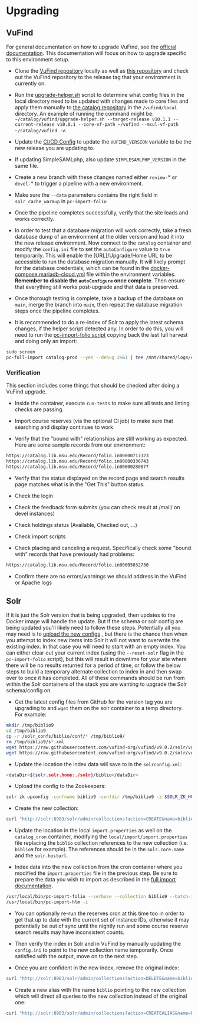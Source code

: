 # Upgrading

## VuFind

For general documentation on how to upgrade VuFind, see the
[official documentation](https://vufind.org/wiki/installation:migration_notes#vufind_migration_notes).
This documentation will focus on how to upgrade specific to
this environment setup.

* Clone the [VuFind repository](https://github.com/vufind-org/vufind)
  locally as well as [this repository](https://github.com/MSU-Libraries/catalog)
  and check out the VuFind repository to the release tag that your environment
  is currently on.

* Run the [upgrade-helper.sh](https://github.com/MSU-Libraries/catalog/blob/main/vufind/upgrade-helper.sh)
  script to determine what config files in the local directory need to be
  updated with changes made to core files and apply them manually to
  [the catalog repository](https://github.com/MSU-Libraries/catalog)
  in the `/vufind/local` directory. An example of running the command might be:
  `~/catalog/vufind/upgrade-helper.sh --target-release v10.1.1
  --current-release v10.0.1 --core-vf-path ~/vufind --msul-vf-path
  ~/catalog/vufind -v`.

* Update the [CI/CD Config](https://github.com/MSU-Libraries/catalog/blob/main/.gitlab-ci.yml)
  to update the `VUFIND_VERSION` variable to be the new release you
  are updating to.

* If updating SimpleSAMLphp, also update `SIMPLESAMLPHP_VERSION` in the
  same file.

* Create a new branch with these changes named either `review-`\* or `devel-`\*
  to trigger a pipeline with a new environment.

* Make sure the `--data` parameters contains the right field in
  `solr_cache_warmup` in `pc-import-folio`

* Once the pipeline completes successfully, verify that the site loads
  and works correctly.

* In order to test that a database migration will work correctly, take
  a fresh database dump of an environment at the older version and load
  it into the new release environment. Now connect to the `catalog` container
  and modify the `config.ini` file to set the `autoConfigure` value to `true`
  temporarily. This will enable the [URL]/Upgrade/Home URL to be accessible
  to run the database migration manually. It will likely prompt for the database
  credentials, which can be found in the
  [docker-compose.mariadb-cloud.yml](https://github.com/MSU-Libraries/catalog/blob/main/docker-compose.mariadb-cloud.yml)
  file within the environment variables. **Remember to disable the
  `autoConfigure` once complete**. Then ensure that everything still works
  post-upgrade and that data is preserved.

* Once thorough testing is complete, take a backup of the database on
  `main`, merge the branch into `main`, then repeat the database migration
  steps once the pipeline completes.

* It is recommended to do a re-index of Solr to apply the latest schema
  changes, if the helper script detected any. In order to do this, you will
  need to run the [pc-import-folio script](https://github.com/MSU-Libraries/catalog/blob/main/vufind/scripts/pc-import-folio)
  copying back the last full harvest and doing only an import:

<!-- markdownlint-disable MD013 -->
```bash
sudo screen
pc-full-import catalog-prod --yes --debug 2>&1 | tee /mnt/shared/logs/catalog-prod-import_$(date -I).log
```
<!-- markdownlint-enable MD013 -->

### Verification

This section includes some things that should be checked after doing
a VuFind upgrade.

* Inside the container, execute `run-tests` to make sure all tests and linting
  checks are passing.

* Import course reserves (via the optional CI job) to make sure that searching
  and display continues to work.

* Verify that the "bound with" relationships are still working as expected.
  Here are some sample records from our environment:

```txt
https://catalog.lib.msu.edu/Record/folio.in00000717323
https://catalog.lib.msu.edu/Record/folio.in00000336743
https://catalog.lib.msu.edu/Record/folio.in00000280877
```

* Verify that the status displayed on the record page and search results
page matches what is in the "Get This" button status.

* Check the login

* Check the feedback form submits (you can check result at /mail/ on devel instances)

* Check holdings status (Available, Checked out, ...)

* Check import scripts

* Check placing and canceling a request. Specifically check some "bound with"
  records that have previously had problems:

```txt
https://catalog.lib.msu.edu/Record/folio.in00005032730
```

* Confirm there are no errors/warnings we should address in the VuFind
  or Apache logs

## Solr

If it is just the Solr version that is being upgraded, then updates to
the Docker image will handle the update. But if the schema or solr config
are being updated you'll likely need to follow these steps. Potentially
all you may need is to [upload the new configs](https://msu-libraries.github.io/catalog/solr/#updating-the-solr-configuration-files)
, but there is the chance then when you attempt to index new items into
Solr it will not want to overwrite the existing index. In that case you
will need to start with an empty index. You can either clear out your
current index (using the `--reset-solr` flag in the `pc-import-folio`
script), but this will result in downtime for your site where there
will be no results returned for a period of time, or follow the below
steps to build a temporary alternate collection to index in and then
swap over to once it has completed. All of these commands should be
run from within the Solr containers of the stack you are wanting to
upgrade the Solr schema/config on.

* Get the latest config files from GitHub for the version tag you
are upgrading to and `wget` them on the solr container to a temp directory. For example:

```bash
mkdir /tmp/biblio9
cd /tmp/biblio9
cp -r /solr_confs/biblio/conf/* /tmp/biblio9/
rm /tmp/biblio9/s*.xml
wget https://raw.githubusercontent.com/vufind-org/vufind/v9.0.2/solr/vufind/biblio/conf/solrconfig.xml
wget https://raw.githubusercontent.com/vufind-org/vufind/v9.0.2/solr/vufind/biblio/conf/schema.xml
```

* Update the location the index data will save to in the `solrconfig.xml`:

```bash
<dataDir>${solr.solr.home:./solr}/biblio</dataDir>
```

* Upload the config to the Zookeepers:

```bash
solr zk upconfig -confname biblio9 -confdir /tmp/biblio9 -z $SOLR_ZK_HOSTS/solr
```

* Create the new collection:

```bash
curl "http://solr:8983/solr/admin/collections?action=CREATE&name=biblio9&numShards=1&replicationFactor=3&wt=xml&collection.configName=biblio9"
```

* Update the location in the local `import.properties` as well on the
  `catalog_cron` container, modifying the `local/import/import.properties`
  file replacing the `biblio` collection references to the new collection
  (i.e. `biblio9` for example). The references should be in the
  `solr.core.name` and the `solr.hosturl`.

* Index data into the new collection from the cron container where you
  modified the `import.properties` file in the previous step. Be sure to
  prepare the data you wish to import as described in the
  [full import documentation](https://msu-libraries.github.io/catalog/harvesting-and-importing/#full-data-imports).

```bash
/usr/local/bin/pc-import-folio --verbose --collection biblio9 --batch-import
/usr/local/bin/pc-import-hlm -i
```

* You can optionally re-run the reserves cron at this time too in order to get
  that up to date with the current set of instance IDs, otherwise it may
  potentially be out of sync until the nightly run and some course reserve
  search results may have inconsistent counts.

* Then verify the index in Solr and in VuFind by manually updating
  the `config.ini` to point to the new collection name temporarily.
  Once satisfied with the output, move on to the next step.

* Once you are confident in the new index, remove the original index:

```bash
curl "http://solr:8983/solr/admin/collections?action=DELETE&name=biblio"
```

* Create a new alias with the name `biblio` pointing to the new collection
  which will direct all queries to the new collection instead of the original
  one:

```bash
curl "http://solr:8983/solr/admin/collections?action=CREATEALIAS&name=biblio&collections=biblio9"
```
